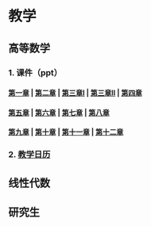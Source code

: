 # 教学

## 高等数学

### 1. 课件（ppt）

#### <a href="/第一章.rar">第一章</a> | <a href="/第二章.rar">第二章</a>  | <a href="/第三章I.rar">第三章I</a> | <a href="/第三章II.rar">第三章II</a> | <a href="/第四章.rar">第四章</a>

#### <a href="/第五章.rar">第五章</a> | <a href="/第六章.rar">第六章</a>  | <a href="/第七章.rar">第七章</a> | <a href="/第八章.rar">第八章</a>

#### <a href="/第九章.rar">第九章</a> | <a href="/第十章.rar">第十章</a>  | <a href="/第十一章.rar">第十一章</a> | <a href="/第十章.rar">第十二章</a>

### 2. <a href="/A1教学日历.xls">教学日历</a>

## 线性代数

## 研究生
